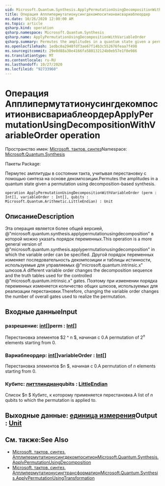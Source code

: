 ```yaml
---
uid: Microsoft.Quantum.Synthesis.ApplyPermutationUsingDecompositionWithVariableOrder
title: Операция Апплипермутатионусингдекомпоситионвисвариаблеордер
ms.date: 10/26/2020 12:00:00 AM
ms.topic: article
qsharp.kind: operation
qsharp.namespace: Microsoft.Quantum.Synthesis
qsharp.name: ApplyPermutationUsingDecompositionWithVariableOrder
qsharp.summary: Permutes the amplitudes in a quantum state given a permutation using decomposition-based synthesis.
ms.openlocfilehash: 1edbc0a2948fdf3ae67f14b3c552676feaa7f498
ms.sourcegitcommit: 29e0d88a30e4166fa580132124b0eb57e1f0e986
ms.translationtype: MT
ms.contentlocale: ru-RU
ms.lasthandoff: 10/27/2020
ms.locfileid: "92733960"
---
```

# <a name="applypermutationusingdecompositionwithvariableorder-operation"></a><span data-ttu-id="1465c-102">Операция Апплипермутатионусингдекомпоситионвисвариаблеордер</span><span class="sxs-lookup"><span data-stu-id="1465c-102">ApplyPermutationUsingDecompositionWithVariableOrder operation</span></span>

<span data-ttu-id="1465c-103">Пространство имен: [Microsoft. тактов. синтез](xref:Microsoft.Quantum.Synthesis)</span><span class="sxs-lookup"><span data-stu-id="1465c-103">Namespace: [Microsoft.Quantum.Synthesis](xref:Microsoft.Quantum.Synthesis)</span></span>

<span data-ttu-id="1465c-104">Пакеты [](https://nuget.org/packages/)</span><span class="sxs-lookup"><span data-stu-id="1465c-104">Package: [](https://nuget.org/packages/)</span></span>


<span data-ttu-id="1465c-105">Пермутес амплитуды в состоянии такта, учитывая перестановку с помощью синтеза на основе декомпозиции.</span><span class="sxs-lookup"><span data-stu-id="1465c-105">Permutes the amplitudes in a quantum state given a permutation using decomposition-based synthesis.</span></span>

```qsharp
operation ApplyPermutationUsingDecompositionWithVariableOrder (perm : Int[], variableOrder : Int[], qubits : Microsoft.Quantum.Arithmetic.LittleEndian) : Unit
```


## <a name="description"></a><span data-ttu-id="1465c-106">Описание</span><span class="sxs-lookup"><span data-stu-id="1465c-106">Description</span></span>

<span data-ttu-id="1465c-107">Эта операция является более общей версией, @"microsoft.quantum.synthesis.applypermutationusingdecomposition" в которой можно указать порядок переменных.</span><span class="sxs-lookup"><span data-stu-id="1465c-107">This operation is a more general version of @"microsoft.quantum.synthesis.applypermutationusingdecomposition" in which the variable order can be specified.</span></span> <span data-ttu-id="1465c-108">Другой порядок переменных изменяет последовательность декомпозиции и таблицы истинности, используемые для управляемых @"microsoft.quantum.intrinsic.x" шлюзов.</span><span class="sxs-lookup"><span data-stu-id="1465c-108">A different variable order changes the decomposition sequence and the truth tables used for the controlled @"microsoft.quantum.intrinsic.x" gates.</span></span>  <span data-ttu-id="1465c-109">Поэтому при изменении порядка переменных изменяется количество общих шлюзов, используемых для реализации перестановки.</span><span class="sxs-lookup"><span data-stu-id="1465c-109">Therefore, changing the variable order changes the number of overall gates used to realize the permutation.</span></span>

## <a name="input"></a><span data-ttu-id="1465c-110">Входные данные</span><span class="sxs-lookup"><span data-stu-id="1465c-110">Input</span></span>

### <a name="perm--int"></a><span data-ttu-id="1465c-111">разрешение: [int](xref:microsoft.quantum.lang-ref.int)[]</span><span class="sxs-lookup"><span data-stu-id="1465c-111">perm : [Int](xref:microsoft.quantum.lang-ref.int)[]</span></span>

<span data-ttu-id="1465c-112">Перестановка элементов $2 ^ n $, начиная с 0.</span><span class="sxs-lookup"><span data-stu-id="1465c-112">A permutation of $2^n$ elements starting from 0.</span></span>


### <a name="variableorder--int"></a><span data-ttu-id="1465c-113">Вариаблеордер: [int](xref:microsoft.quantum.lang-ref.int)[]</span><span class="sxs-lookup"><span data-stu-id="1465c-113">variableOrder : [Int](xref:microsoft.quantum.lang-ref.int)[]</span></span>

<span data-ttu-id="1465c-114">Перестановка элементов $n $, начиная с 0.</span><span class="sxs-lookup"><span data-stu-id="1465c-114">A permutation of $n$ elements starting from 0.</span></span>


### <a name="qubits--littleendian"></a><span data-ttu-id="1465c-115">Кубитс: [литтлиндиан](xref:Microsoft.Quantum.Arithmetic.LittleEndian)</span><span class="sxs-lookup"><span data-stu-id="1465c-115">qubits : [LittleEndian](xref:Microsoft.Quantum.Arithmetic.LittleEndian)</span></span>

<span data-ttu-id="1465c-116">Список $n $ Кубитс, к которому применяется перестановка.</span><span class="sxs-lookup"><span data-stu-id="1465c-116">A list of $n$ qubits to which the permutation is applied to.</span></span>



## <a name="output--unit"></a><span data-ttu-id="1465c-117">Выходные данные: [единица измерения](xref:microsoft.quantum.lang-ref.unit)</span><span class="sxs-lookup"><span data-stu-id="1465c-117">Output : [Unit](xref:microsoft.quantum.lang-ref.unit)</span></span>



## <a name="see-also"></a><span data-ttu-id="1465c-118">См. также:</span><span class="sxs-lookup"><span data-stu-id="1465c-118">See Also</span></span>

- [<span data-ttu-id="1465c-119">Microsoft. тактов. синтез. Апплипермутатионусингдекомпоситион</span><span class="sxs-lookup"><span data-stu-id="1465c-119">Microsoft.Quantum.Synthesis.ApplyPermutationUsingDecomposition</span></span>](xref:Microsoft.Quantum.Synthesis.ApplyPermutationUsingDecomposition)
- [<span data-ttu-id="1465c-120">Microsoft. тактов. синтез. Апплипермутатионусингтрансформатион</span><span class="sxs-lookup"><span data-stu-id="1465c-120">Microsoft.Quantum.Synthesis.ApplyPermutationUsingTransformation</span></span>](xref:Microsoft.Quantum.Synthesis.ApplyPermutationUsingTransformation)